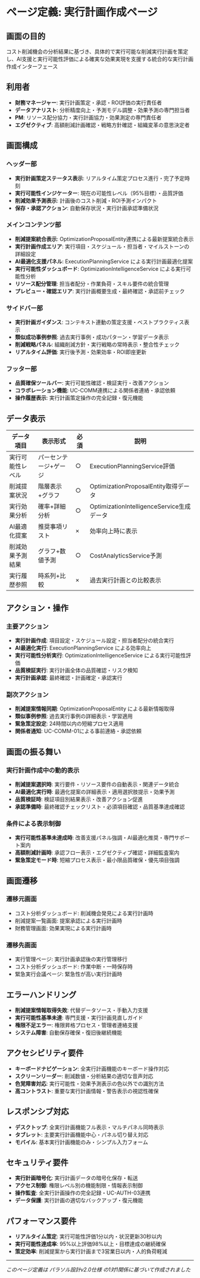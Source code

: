 # ページ定義: 実行計画作成ページ

## 画面の目的
コスト削減機会の分析結果に基づき、具体的で実行可能な削減実行計画を策定し、AI支援と実行可能性評価による確実な効果実現を支援する統合的な実行計画作成インターフェース

## 利用者
- **財務マネージャー**: 実行計画策定・承認・ROI評価の実行責任者
- **データアナリスト**: 分析精度向上・予測モデル調整・効果予測の専門担当者
- **PM**: リソース配分協力・実行計画協力・効果測定の専門責任者
- **エグゼクティブ**: 高額削減計画確認・戦略方針確認・組織変革の意思決定者

## 画面構成

### ヘッダー部
- **実行計画策定ステータス表示**: リアルタイム策定プロセス進行・完了予定時刻
- **実行可能性インジケーター**: 現在の可能性レベル（95%目標）・品質評価
- **削減効果予測表示**: 計画後のコスト削減・ROI予測インパクト
- **保存・承認アクション**: 自動保存状況・実行計画承認準備状況

### メインコンテンツ部
- **削減提案統合表示**: OptimizationProposalEntity連携による最新提案統合表示
- **実行計画作成エリア**: 実行項目・スケジュール・担当者・マイルストーンの詳細設定
- **AI最適化支援パネル**: ExecutionPlanningService による実行計画最適化提案
- **実行可能性ダッシュボード**: OptimizationIntelligenceService による実行可能性分析
- **リソース配分管理**: 担当者配分・作業負荷・スキル要件の統合管理
- **プレビュー・確認エリア**: 実行計画概要生成・最終確認・承認前チェック

### サイドバー部
- **実行計画ガイダンス**: コンテキスト連動の策定支援・ベストプラクティス表示
- **類似成功事例参照**: 過去実行事例・成功パターン・学習データ表示
- **削減戦略パネル**: 組織削減方針・実行戦略の常時表示・整合性チェック
- **リアルタイム評価**: 実行後予測・効果効率・ROI即座更新

### フッター部
- **品質確保ツールバー**: 実行可能性確認・検証実行・改善アクション
- **コラボレーション機能**: UC-COMM連携による関係者連絡・承認依頼
- **操作履歴表示**: 実行計画策定操作の完全記録・復元機能

## データ表示

| データ項目 | 表示形式 | 必須 | 説明 |
|-----------|---------|------|------|
| 実行可能性レベル | パーセンテージ+ゲージ | ○ | ExecutionPlanningService評価 |
| 削減提案状況 | 階層表示+グラフ | ○ | OptimizationProposalEntity取得データ |
| 実行効果分析 | 確率+詳細分析 | ○ | OptimizationIntelligenceService生成データ |
| AI最適化提案 | 推奨事項リスト | × | 効率向上時に表示 |
| 削減効果予測結果 | グラフ+数値予測 | ○ | CostAnalyticsService予測 |
| 実行履歴参照 | 時系列+比較 | × | 過去実行計画との比較表示 |

## アクション・操作

### 主要アクション
- **実行計画作成**: 項目設定・スケジュール設定・担当者配分の統合実行
- **AI最適化実行**: ExecutionPlanningService による効率向上
- **実行可能性分析実行**: OptimizationIntelligenceService による実行可能性評価
- **品質検証実行**: 実行計画全体の品質確認・リスク検知
- **実行計画承認**: 最終確認・計画確定・承認実行

### 副次アクション
- **削減提案情報同期**: OptimizationProposalEntity による最新情報取得
- **類似事例参照**: 過去実行事例の詳細表示・学習適用
- **緊急策定設定**: 24時間以内の短縮プロセス適用
- **関係者通知**: UC-COMM-01による事前連絡・承認依頼

## 画面の振る舞い

### 実行計画作成中の動的表示
- **削減提案選択時**: 実行要件・リソース要件の自動表示・関連データ統合
- **AI最適化実行時**: 最適化提案の詳細表示・適用選択肢提示・効果予測
- **品質検証時**: 検証項目別結果表示・改善アクション促進
- **承認準備時**: 最終確認チェックリスト・必須項目確認・品質基準達成確認

### 条件による表示制御
- **実行可能性基準未達成時**: 改善支援パネル強調・AI最適化推奨・専門サポート案内
- **高額削減計画時**: 承認フロー表示・エグゼクティブ確認・詳細監査案内
- **緊急策定モード時**: 短縮プロセス表示・最小限品質確保・優先項目強調

## 画面遷移

### 遷移元画面
- コスト分析ダッシュボード: 削減機会発見による実行計画時
- 削減提案一覧画面: 提案承認による実行計画時
- 財務管理画面: 効果実現による実行計画時

### 遷移先画面
- 実行管理ページ: 実行計画承認後の実行管理移行
- コスト分析ダッシュボード: 作業中断・一時保存時
- 緊急実行会議ページ: 緊急性が高い実行計画時

## エラーハンドリング
- **削減提案情報取得失敗**: 代替データソース・手動入力支援
- **実行可能性基準未達**: 専門支援・実行計画見直しガイド
- **権限不足エラー**: 権限昇格プロセス・管理者連絡支援
- **システム障害**: 自動保存確保・復旧後継続機能

## アクセシビリティ要件
- **キーボードナビゲーション**: 全実行計画機能のキーボード操作対応
- **スクリーンリーダー**: 削減数値・分析結果の適切な音声対応
- **色覚障害対応**: 実行可能性・効果予測表示の色以外での識別方法
- **高コントラスト**: 重要な実行計画情報・警告表示の視認性確保

## レスポンシブ対応
- **デスクトップ**: 全実行計画機能フル表示・マルチパネル同時表示
- **タブレット**: 主要実行計画機能中心・パネル切り替え対応
- **モバイル**: 基本実行計画機能のみ・シンプル入力フォーム

## セキュリティ要件
- **実行計画暗号化**: 実行計画データの暗号化保存・転送
- **アクセス制御**: 権限レベル別の機能制限・情報表示制御
- **操作監査**: 全実行計画操作の完全記録・UC-AUTH-03連携
- **データ保護**: 実行計画の適切なバックアップ・復元機能

## パフォーマンス要件
- **リアルタイム策定**: 実行可能性評価1分以内・状況更新30秒以内
- **実行可能性達成率**: 95%以上評価98%以上・目標達成の継続確保
- **策定効率**: 削減提案から実行計画まで3営業日以内・人的負荷軽減

---
*このページ定義は パラソル設計v2.0仕様 の1対1関係に基づいて作成されました*
